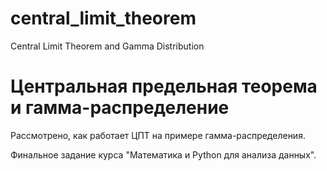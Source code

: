 # central_limit_theorem
Central Limit Theorem and Gamma Distribution

# Центральная предельная теорема и гамма-распределение
Рассмотрено, как работает ЦПТ на примере гамма-распределения.

Финальное задание курса "Математика и Python для анализа данных".
